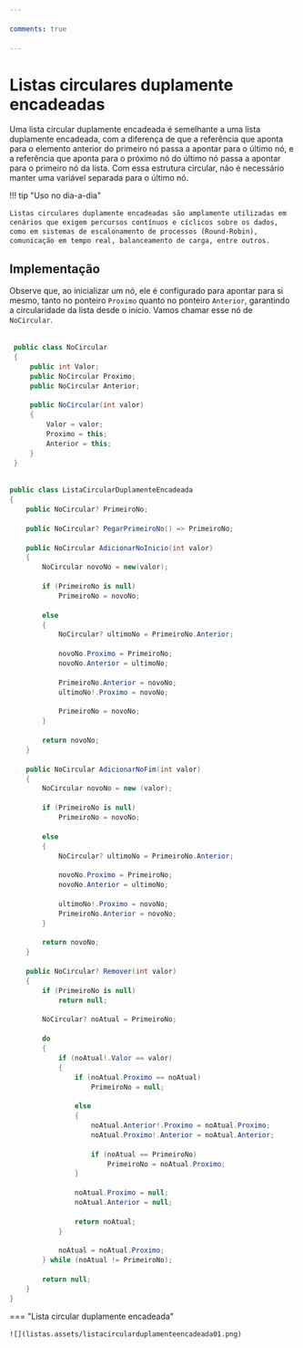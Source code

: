 ```yaml
---

comments: true

---
```


# **Listas circulares duplamente encadeadas**

Uma lista circular duplamente encadeada é semelhante a uma lista duplamente encadeada, com a diferença de que a referência que aponta para o elemento anterior do primeiro nó passa a apontar para o último nó, e a referência que aponta para o próximo nó do último nó passa a apontar para o primeiro nó da lista. Com essa estrutura circular, não é necessário manter uma variável separada para o último nó.

!!! tip "Uso no dia-a-dia"

    Listas circulares duplamente encadeadas são amplamente utilizadas em cenários que exigem percursos contínuos e cíclicos sobre os dados, como em sistemas de escalonamento de processos (Round-Robin), comunicação em tempo real, balanceamento de carga, entre outros.

## **Implementação**

Observe que, ao inicializar um nó, ele é configurado para apontar para si mesmo, tanto no ponteiro `Proximo` quanto no ponteiro `Anterior`, garantindo a circularidade da lista desde o início. Vamos chamar esse nó de `NoCircular`.

```csharp

 public class NoCircular
 {
     public int Valor;
     public NoCircular Proximo;
     public NoCircular Anterior;

     public NoCircular(int valor)
     {
         Valor = valor;
         Proximo = this;
         Anterior = this;
     }
 }

```

```csharp

public class ListaCircularDuplamenteEncadeada
{
    public NoCircular? PrimeiroNo;

    public NoCircular? PegarPrimeiroNo() => PrimeiroNo;

    public NoCircular AdicionarNoInicio(int valor)
    {
        NoCircular novoNo = new(valor);

        if (PrimeiroNo is null)            
            PrimeiroNo = novoNo;
        
        else
        {
            NoCircular? ultimoNo = PrimeiroNo.Anterior;

            novoNo.Proximo = PrimeiroNo;
            novoNo.Anterior = ultimoNo;

            PrimeiroNo.Anterior = novoNo;
            ultimoNo!.Proximo = novoNo;

            PrimeiroNo = novoNo;
        }

        return novoNo;  
    }

    public NoCircular AdicionarNoFim(int valor)
    {
        NoCircular novoNo = new (valor);

        if (PrimeiroNo is null)            
            PrimeiroNo = novoNo;
        
        else
        {
            NoCircular? ultimoNo = PrimeiroNo.Anterior;

            novoNo.Proximo = PrimeiroNo;
            novoNo.Anterior = ultimoNo;

            ultimoNo!.Proximo = novoNo;
            PrimeiroNo.Anterior = novoNo;
        }

        return novoNo;  
    }

    public NoCircular? Remover(int valor)
    {
        if (PrimeiroNo is null)
            return null;

        NoCircular? noAtual = PrimeiroNo;

        do
        {
            if (noAtual!.Valor == valor)
            {
                if (noAtual.Proximo == noAtual)                    
                    PrimeiroNo = null;
                
                else
                {
                    noAtual.Anterior!.Proximo = noAtual.Proximo;
                    noAtual.Proximo!.Anterior = noAtual.Anterior;

                    if (noAtual == PrimeiroNo)
                        PrimeiroNo = noAtual.Proximo;
                }

                noAtual.Proximo = null;
                noAtual.Anterior = null;

                return noAtual; 
            }

            noAtual = noAtual.Proximo;
        } while (noAtual != PrimeiroNo);

        return null;  
    }
}

```

=== "Lista circular duplamente encadeada"

    ![](listas.assets/listacircularduplamenteencadeada01.png)
